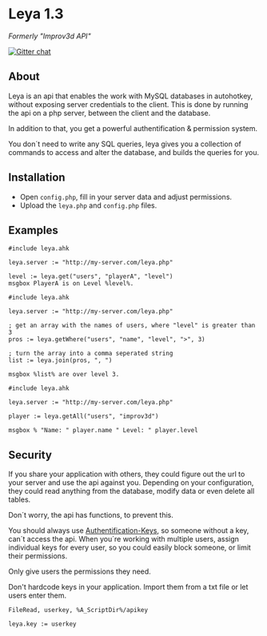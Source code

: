 # Leya 1.3
_Formerly "Improv3d API"_

[![Gitter chat](https://badges.gitter.im/Improv3d-API.png)](https://gitter.im/Improv3d-API/Lobby)
## About
Leya is an api that enables the work with MySQL databases in autohotkey, without exposing server credentials to the client. This is done by running the api on a php server, between the client and the database.

In addition to that, you get a powerful authentification & permission system.

You don´t need to write any SQL queries, leya gives you a collection of commands to access and alter the database, and builds the queries for you.

## Installation
- Open `config.php`, fill in your server data and adjust permissions.
- Upload the `leya.php` and `config.php` files.

## Examples
```autohotkey
#include leya.ahk

leya.server := "http://my-server.com/leya.php"

level := leya.get("users", "playerA", "level")
msgbox PlayerA is on Level %level%.
```
```autohotkey
#include leya.ahk

leya.server := "http://my-server.com/leya.php"

; get an array with the names of users, where "level" is greater than 3
pros := leya.getWhere("users", "name", "level", ">", 3)

; turn the array into a comma seperated string
list := leya.join(pros, ", ")

msgbox %list% are over level 3.
```

```autohotkey
#include leya.ahk

leya.server := "http://my-server.com/leya.php"

player := leya.getAll("users", "improv3d")

msgbox % "Name: " player.name " Level: " player.level
```

## Security
If you share your application with others, they could figure out the url to your server and use the api against you. Depending on your configuration, they could read anything from the database, modify data or even delete all tables.

Don´t worry, the api has functions, to prevent this.

You should always use [Authentification-Keys](https://github.com/kevgk/leya/wiki/Authentification-Keys), so someone without a key, can´t access the api. When you´re working with multiple users, assign individual keys for every user, so you could easily block someone, or limit their permissions.

Only give users the permissions they need.

Don't hardcode keys in your application. Import them from a txt file or let users enter them.

```autohotkey
FileRead, userkey, %A_ScriptDir%/apikey

leya.key := userkey
```
